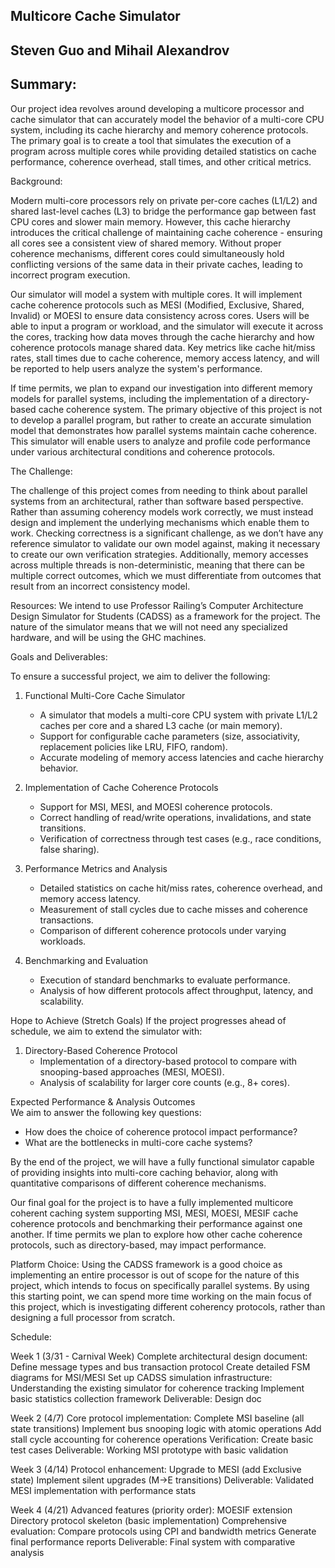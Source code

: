 ## Multicore Cache Simulator
## Steven Guo and Mihail Alexandrov


## Summary:
Our project idea revolves around developing a multicore processor and cache simulator that can accurately model the behavior of a multi-core CPU system, including its cache hierarchy and memory coherence protocols. The primary goal is to create a tool that simulates the execution of a program across multiple cores while providing detailed statistics on cache performance, coherence overhead, stall times, and other critical metrics. 


Background:

Modern multi-core processors rely on private per-core caches (L1/L2) and shared last-level caches (L3) to bridge the performance gap between fast CPU cores and slower main memory. However, this cache hierarchy introduces the critical challenge of maintaining cache coherence - ensuring all cores see a consistent view of shared memory. Without proper coherence mechanisms, different cores could simultaneously hold conflicting versions of the same data in their private caches, leading to incorrect program execution. 

Our simulator will model a system with multiple cores. It will implement cache coherence protocols such as MESI (Modified, Exclusive, Shared, Invalid) or MOESI to ensure data consistency across cores. Users will be able to input a program or workload, and the simulator will execute it across the cores, tracking how data moves through the cache hierarchy and how coherence protocols manage shared data. Key metrics like cache hit/miss rates, stall times due to cache coherence, memory access latency, and will be reported to help users analyze the system's performance.

If time permits, we plan to expand our investigation into different memory models for parallel systems, including the implementation of a directory-based cache coherence system. The primary objective of this project is not to develop a parallel program, but rather to create an accurate simulation model that demonstrates how parallel systems maintain cache coherence. This simulator will enable users to analyze and profile code performance under various architectural conditions and coherence protocols.









The Challenge:

The challenge of this project comes from needing to think about parallel systems from an architectural, rather than software based perspective. Rather than assuming coherency models work correctly, we must instead design and implement the underlying mechanisms which enable them to work. Checking correctness is a significant challenge, as we don’t have any reference simulator to validate our own model against, making it necessary to create our own verification strategies. Additionally, memory accesses across multiple threads is non-deterministic, meaning that there can be multiple correct outcomes, which we must differentiate from outcomes that result from an incorrect consistency model. 

Resources:
We intend to use Professor Railing’s Computer Architecture Design Simulator for Students (CADSS) as a framework for the project. The nature of the simulator means that we will not need any specialized hardware, and will be using the GHC machines.

Goals and Deliverables:

To ensure a successful project, we aim to deliver the following:  

1. Functional Multi-Core Cache Simulator
   - A simulator that models a multi-core CPU system with private L1/L2 caches per core and a shared L3 cache (or main memory).  
   - Support for configurable cache parameters (size, associativity, replacement policies like LRU, FIFO, random).  
   - Accurate modeling of memory access latencies and cache hierarchy behavior.  

2. Implementation of Cache Coherence Protocols
   - Support for MSI, MESI, and MOESI coherence protocols.  
   - Correct handling of read/write operations, invalidations, and state transitions.  
   - Verification of correctness through test cases (e.g., race conditions, false sharing).  

3. Performance Metrics and Analysis
   - Detailed statistics on cache hit/miss rates, coherence overhead, and memory access latency.  
   - Measurement of stall cycles due to cache misses and coherence transactions.  
   - Comparison of different coherence protocols under varying workloads.  

4. Benchmarking and Evaluation
   - Execution of standard benchmarks to evaluate performance.  
   - Analysis of how different protocols affect throughput, latency, and scalability.  






Hope to Achieve (Stretch Goals) 
If the project progresses ahead of schedule, we aim to extend the simulator with:  

1. Directory-Based Coherence Protocol
   - Implementation of a directory-based protocol to compare with snooping-based approaches (MESI, MOESI).  
   - Analysis of scalability for larger core counts (e.g., 8+ cores).  

Expected Performance & Analysis Outcomes  
We aim to answer the following key questions:  
- How does the choice of coherence protocol impact performance?  
- What are the bottlenecks in multi-core cache systems?  

By the end of the project, we will have a fully functional simulator capable of providing insights into multi-core caching behavior, along with quantitative comparisons of different coherence mechanisms.  

Our final goal for the project is to have a fully implemented multicore coherent caching system supporting MSI, MESI, MOESI, MESIF cache coherence protocols and benchmarking their performance against one another. If time permits we plan to explore how other cache coherence protocols, such as directory-based, may impact performance. 

Platform Choice:
Using the CADSS framework is a good choice as implementing an entire processor is out of scope for the nature of this project, which intends to focus on specifically parallel systems. By using this starting point, we can spend more time working on the main focus of this project, which is investigating different coherency protocols, rather than designing a full processor from scratch.














Schedule:

Week 1 (3/31 - Carnival Week)
Complete architectural design document:
Define message types and bus transaction protocol
Create detailed FSM diagrams for MSI/MESI
Set up CADSS simulation infrastructure:
Understanding the existing simulator for coherence tracking
Implement basic statistics collection framework
Deliverable: Design doc 

Week 2 (4/7)
Core protocol implementation:
Complete MSI baseline (all state transitions)
Implement bus snooping logic with atomic operations
Add stall cycle accounting for coherence operations
Verification: 
Create basic test cases
Deliverable: Working MSI prototype with basic validation

Week 3 (4/14)
Protocol enhancement:
Upgrade to MESI (add Exclusive state)
Implement silent upgrades (M→E transitions)
Deliverable: Validated MESI implementation with performance stats

Week 4 (4/21)
Advanced features (priority order):
MOESIF extension
Directory protocol skeleton (basic implementation)
Comprehensive evaluation:
Compare protocols using CPI and bandwidth metrics
Generate final performance reports
Deliverable: Final system with comparative analysis



